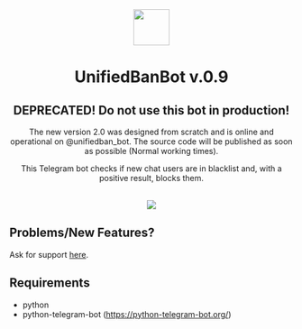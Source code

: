 <div align="center">
  <img src="https://i.imgur.com/zD9Q9sk.png" width="64">
  <h1 align="center">UnifiedBanBot v.0.9</h1>
  <h2>DEPRECATED! Do not use this bot in production!</h2>
  <p align="center">The new version 2.0 was designed from scratch and is online and operational on @unifiedban_bot. The source code will be published as soon as possible (Normal working times).</p>
  <p>
  <p align="center">This Telegram bot checks if new chat users are in blacklist and, with a positive result, blocks them.</p>
</div>
<br/>

<div align="center">
   <a href="https://gitlab.com/brombinmirko/Telegram_UnifiedBanBot/blob/master/LICENSE">
    <img src="https://img.shields.io/badge/License-MPL--2.0-blue.svg">
   </a>
</div>

## Problems/New Features?
Ask for support [here](https://gitlab.com/brombinmirko/Telegram_UnifiedBanBot/issues).

## Requirements
- python
- python-telegram-bot (https://python-telegram-bot.org/)

